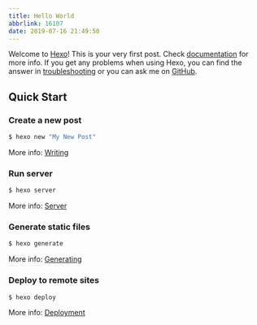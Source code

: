 ```yaml
---
title: Hello World
abbrlink: 16107
date: 2019-07-16 21:49:50
---
```

Welcome to [Hexo](`https://web.archive.org/web/20220316005949/https://hexo.io/`)! This is your very first post. Check [documentation](`https://web.archive.org/web/20220315160421/`https://web.archive.org/web/20220316005949/https://hexo.io/`docs/`) for more info. If you get any problems when using Hexo, you can find the answer in [troubleshooting](`https://web.archive.org/web/20220315105443/`https://web.archive.org/web/20220315160421/`https://web.archive.org/web/20220316005949/https://hexo.io/`docs/`troubleshooting.html`) or you can ask me on [GitHub](`https://web.archive.org/web/20220316055010/https://github.com/hexojs/hexo/issues`).

## Quick Start

### Create a new post

``` bash
$ hexo new "My New Post"
```

More info: [Writing](`https://web.archive.org/web/20220315105538/`https://web.archive.org/web/20220315160421/`https://web.archive.org/web/20220316005949/https://hexo.io/`docs/`writing.html`)

### Run server

``` bash
$ hexo server
```

More info: [Server](`https://web.archive.org/web/20220315105549/`https://web.archive.org/web/20220315160421/`https://web.archive.org/web/20220316005949/https://hexo.io/`docs/`server.html`)

### Generate static files

``` bash
$ hexo generate
```

More info: [Generating](`https://web.archive.org/web/20220315105637/`https://web.archive.org/web/20220315160421/`https://web.archive.org/web/20220316005949/https://hexo.io/`docs/`generating.html`)

### Deploy to remote sites

``` bash
$ hexo deploy
```

More info: [Deployment](`https://web.archive.org/web/20220315160421/`https://web.archive.org/web/20220316005949/https://hexo.io/`docs/`deployment.html)
